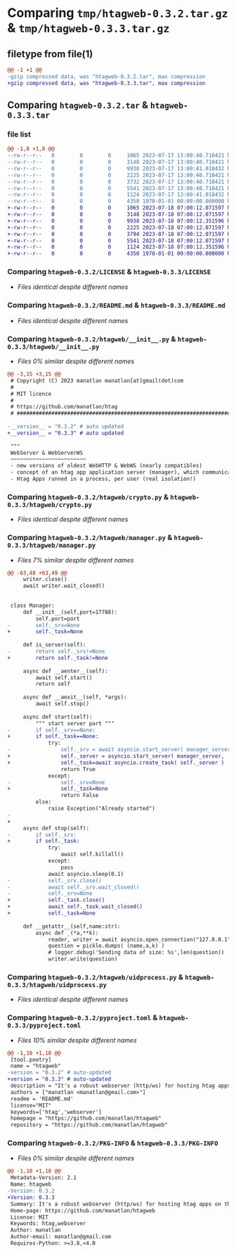 # Comparing `tmp/htagweb-0.3.2.tar.gz` & `tmp/htagweb-0.3.3.tar.gz`

## filetype from file(1)

```diff
@@ -1 +1 @@
-gzip compressed data, was "htagweb-0.3.2.tar", max compression
+gzip compressed data, was "htagweb-0.3.3.tar", max compression
```

## Comparing `htagweb-0.3.2.tar` & `htagweb-0.3.3.tar`

### file list

```diff
@@ -1,8 +1,8 @@
--rw-r--r--   0        0        0     1065 2023-07-17 13:00:40.710421 htagweb-0.3.2/LICENSE
--rw-r--r--   0        0        0     3148 2023-07-17 13:00:40.710421 htagweb-0.3.2/README.md
--rw-r--r--   0        0        0     9938 2023-07-17 13:00:41.018432 htagweb-0.3.2/htagweb/__init__.py
--rw-r--r--   0        0        0     2225 2023-07-17 13:00:40.710421 htagweb-0.3.2/htagweb/crypto.py
--rw-r--r--   0        0        0     3732 2023-07-17 13:00:40.710421 htagweb-0.3.2/htagweb/manager.py
--rw-r--r--   0        0        0     5541 2023-07-17 13:00:40.710421 htagweb-0.3.2/htagweb/uidprocess.py
--rw-r--r--   0        0        0     1124 2023-07-17 13:00:41.018432 htagweb-0.3.2/pyproject.toml
--rw-r--r--   0        0        0     4350 1970-01-01 00:00:00.000000 htagweb-0.3.2/PKG-INFO
+-rw-r--r--   0        0        0     1065 2023-07-18 07:00:12.071597 htagweb-0.3.3/LICENSE
+-rw-r--r--   0        0        0     3148 2023-07-18 07:00:12.071597 htagweb-0.3.3/README.md
+-rw-r--r--   0        0        0     9938 2023-07-18 07:00:12.351596 htagweb-0.3.3/htagweb/__init__.py
+-rw-r--r--   0        0        0     2225 2023-07-18 07:00:12.071597 htagweb-0.3.3/htagweb/crypto.py
+-rw-r--r--   0        0        0     3794 2023-07-18 07:00:12.071597 htagweb-0.3.3/htagweb/manager.py
+-rw-r--r--   0        0        0     5541 2023-07-18 07:00:12.071597 htagweb-0.3.3/htagweb/uidprocess.py
+-rw-r--r--   0        0        0     1124 2023-07-18 07:00:12.351596 htagweb-0.3.3/pyproject.toml
+-rw-r--r--   0        0        0     4350 1970-01-01 00:00:00.000000 htagweb-0.3.3/PKG-INFO
```

### Comparing `htagweb-0.3.2/LICENSE` & `htagweb-0.3.3/LICENSE`

 * *Files identical despite different names*

### Comparing `htagweb-0.3.2/README.md` & `htagweb-0.3.3/README.md`

 * *Files identical despite different names*

### Comparing `htagweb-0.3.2/htagweb/__init__.py` & `htagweb-0.3.3/htagweb/__init__.py`

 * *Files 0% similar despite different names*

```diff
@@ -3,15 +3,15 @@
 # Copyright (C) 2023 manatlan manatlan[at]gmail(dot)com
 #
 # MIT licence
 #
 # https://github.com/manatlan/htag
 # #############################################################################
 
-__version__ = "0.3.2" # auto updated
+__version__ = "0.3.3" # auto updated
 
 """
 WebServer & WebServerWS
 ~~~~~~~~~~~~~~~~~~~~~~~~
 - new versions of oldest WebHTTP & WebWS (nearly compatibles)
 - concept of an htag app application server (manager), which communicate with child process, with queue
 - Htag Apps runned in a process, per user (real isolation!)
```

### Comparing `htagweb-0.3.2/htagweb/crypto.py` & `htagweb-0.3.3/htagweb/crypto.py`

 * *Files identical despite different names*

### Comparing `htagweb-0.3.2/htagweb/manager.py` & `htagweb-0.3.3/htagweb/manager.py`

 * *Files 7% similar despite different names*

```diff
@@ -63,48 +63,49 @@
     writer.close()
     await writer.wait_closed()
 
 
 class Manager:
     def __init__(self,port=17788):
         self.port=port
-        self._srv=None
+        self._task=None
 
     def is_server(self):
-        return self._srv!=None
+        return self._task!=None
 
     async def __aenter__(self):
         await self.start()
         return self
 
     async def __aexit__(self, *args):
         await self.stop()
 
     async def start(self):
         """ start server part """
-        if self._srv==None:
+        if self._task==None:
             try:
-                self._srv = await asyncio.start_server( manager_server, '127.0.0.1', self.port)
+                self._server = asyncio.start_server( manager_server, '127.0.0.1', self.port)
+                self._task=await asyncio.create_task( self._server )
                 return True
             except:
-                self._srv=None
+                self._task=None
                 return False
         else:
             raise Exception("Already started")
-            
+
     async def stop(self):
-        if self._srv:
+        if self._task:
             try:
                 await self.killall()
             except:
                 pass
             await asyncio.sleep(0.1)
-            self._srv.close()
-            await self._srv.wait_closed()
-            self._srv=None
+            self._task.close()
+            await self._task.wait_closed()
+            self._task=None
 
     def __getattr__(self,name:str):
         async def _(*a,**k):
             reader, writer = await asyncio.open_connection("127.0.0.1", self.port)
             question = pickle.dumps( (name,a,k) )
             # logger.debug('Sending data of size: %s',len(question))
             writer.write(question)
```

### Comparing `htagweb-0.3.2/htagweb/uidprocess.py` & `htagweb-0.3.3/htagweb/uidprocess.py`

 * *Files identical despite different names*

### Comparing `htagweb-0.3.2/pyproject.toml` & `htagweb-0.3.3/pyproject.toml`

 * *Files 10% similar despite different names*

```diff
@@ -1,10 +1,10 @@
 [tool.poetry]
 name = "htagweb"
-version = "0.3.2" # auto-updated
+version = "0.3.3" # auto-updated
 description = "It's a robust webserver (http/ws) for hosting htag apps on the web (a process by user)"
 authors = ["manatlan <manatlan@gmail.com>"]
 readme = 'README.md'
 license="MIT"
 keywords=['htag','webserver']
 homepage = "https://github.com/manatlan/htagweb"
 repository = "https://github.com/manatlan/htagweb"
```

### Comparing `htagweb-0.3.2/PKG-INFO` & `htagweb-0.3.3/PKG-INFO`

 * *Files 0% similar despite different names*

```diff
@@ -1,10 +1,10 @@
 Metadata-Version: 2.1
 Name: htagweb
-Version: 0.3.2
+Version: 0.3.3
 Summary: It's a robust webserver (http/ws) for hosting htag apps on the web (a process by user)
 Home-page: https://github.com/manatlan/htagweb
 License: MIT
 Keywords: htag,webserver
 Author: manatlan
 Author-email: manatlan@gmail.com
 Requires-Python: >=3.8,<4.0
```

